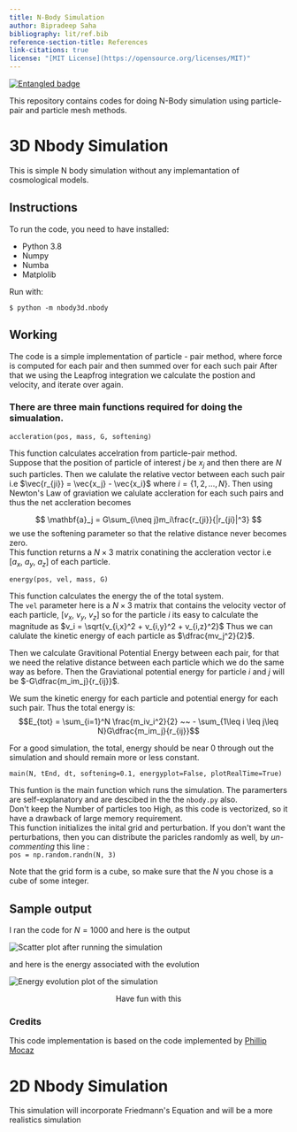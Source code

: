 ```yaml
---
title: N-Body Simulation
author: Bipradeep Saha
bibliography: lit/ref.bib
reference-section-title: References
link-citations: true
license: "[MIT License](https://opensource.org/licenses/MIT)"
---
```

[![Entangled badge](https://img.shields.io/badge/entangled-Use%20the%20source!-%2300aeff)](https://entangled.github.io/)


This repository contains codes for doing N-Body simulation using particle-pair and particle mesh methods.   

# 3D Nbody Simulation
This is simple N body simulation without any implemantation of cosmological models.

## Instructions
To run the code, you need to have installed:

- Python 3.8
- Numpy
- Numba
- Matplolib

Run with:
```{.bash}
$ python -m nbody3d.nbody
```

## Working
The code is a simple implementation of particle - pair method, where force is computed for each pair and then summed over for each such pair After that we using the Leapfrog integration we calculate the postion and velocity, and iterate over again.

### There are three main functions required for doing the simualation.
```{.python #accleration}
accleration(pos, mass, G, softening)
```
This  function calculates accelration from particle-pair method.  
 Suppose that the position of particle of interest $j$ be $x_j$ and then there are $N$ such particles. Then we calulate the relative vector between each such pair i.e $\vec{r_{ji}} = \vec{x_j} - \vec{x_i}$ where $i=\{1,2,\ldots,N\}$.  Then using Newton's Law of graviation we calulate accleration for each such pairs and thus the net accleration becomes

$$  \mathbf{a}_j = G\sum_{i\neq j}m_i\frac{r_{ji}}{|r_{ji}|^3} $$
we use the softening parameter so that the relative distance never becomes zero.        
This function returns a $N\times 3$ matrix conatining the accleration vector i.e $[a_x,~a_y, ~a_z]$ of each particle.       

```{.python #energy}
energy(pos, vel, mass, G)
```
This function calculates the energy the of the total system.        
The `vel` parameter here is a $N\times 3$ matrix that contains the velocity vector of each particle, $[v_x,~v_y,~v_z]$ so for the particle $i$ its easy to calculate the magnitude as $v_i = \sqrt{v_{i,x}^2 + v_{i,y}^2 + v_{i,z}^2}$ Thus we can calulate the kinetic energy of each particle as $\dfrac{mv_j^2}{2}$.     

Then we calculate Gravitional Potential Energy between each pair, for that we need the relative distance between each particle which we do the same way as before. Then the Graviational potential energy for particle $i$ and $j$ will be $-G\dfrac{m_im_j}{r_{ij}}$.       

We sum the kinetic energy for each particle and potential energy for each such pair. Thus the total energy is:
$$E_{tot} = \sum_{i=1}^N \frac{m_iv_i^2}{2} ~~ - \sum_{1\leq i \leq j\leq N}G\dfrac{m_im_j}{r_{ij}}$$       

For a good simulation, the total, energy should be near 0 through out the simulation and should remain more or less constant.       

```{.python #main}
main(N, tEnd, dt, softening=0.1, energyplot=False, plotRealTime=True)
```

This funtion is the main function which runs the simulation. The paramerters are self-explanatory and are descibed in the the `nbody.py` also.      
Don't keep the Number of particles too High, as this code is vectorized, so it have a drawback of large memory requirement.      
This function initializes the inital grid and perturbation. If you don't want the perturbations, then you can distribute the paricles randomly as well, by _un-commenting_ this line :        
`pos = np.random.randn(N, 3)`       

Note that the grid form is a cube, so make sure that the $N$ you chose is a cube of some integer.       

## Sample output
I ran the code for $N = 1000$ and here is the output

![Scatter plot after running the simulation](/figures/nbody3d/nbody1000.png)

and here is the energy associated with the evolution        

![Energy evolution plot of the simulation](/figures/nbody3d/nbody1000eng1.png)


$$ \text{Have fun with this}$$

### Credits
This code implementation is based on the code implemented by <a href='https://github.com/pmocz/nbody-python'>Phillip Mocaz</a>


# 2D Nbody Simulation
This simulation will incorporate Friedmann's Equation and will be a more realistics simulation